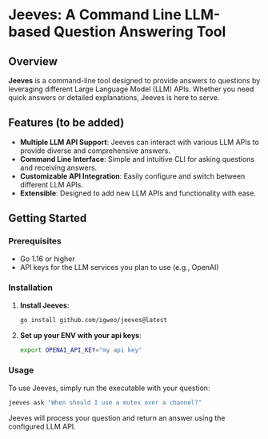 # Jeeves: A Command Line LLM-based Question Answering Tool

## Overview

**Jeeves** is a command-line tool designed to provide answers to questions by leveraging different Large Language Model (LLM) APIs. Whether you need quick answers or detailed explanations, Jeeves is here to serve.

## Features (to be added)

- **Multiple LLM API Support**: Jeeves can interact with various LLM APIs to provide diverse and comprehensive answers.
- **Command Line Interface**: Simple and intuitive CLI for asking questions and receiving answers.
- **Customizable API Integration**: Easily configure and switch between different LLM APIs.
- **Extensible**: Designed to add new LLM APIs and functionality with ease.

## Getting Started

### Prerequisites

- Go 1.16 or higher
- API keys for the LLM services you plan to use (e.g., OpenAI)

### Installation

1. **Install Jeeves**:

   ```sh
   go install github.com/igweo/jeeves@latest
   ```

2. **Set up your ENV with your api keys**:
   ```sh
   export OPENAI_API_KEY="my api key"
   ```

### Usage

To use Jeeves, simply run the executable with your question:

```sh
jeeves ask "When should I use a mutex over a channel?"
```

Jeeves will process your question and return an answer using the configured LLM API.
